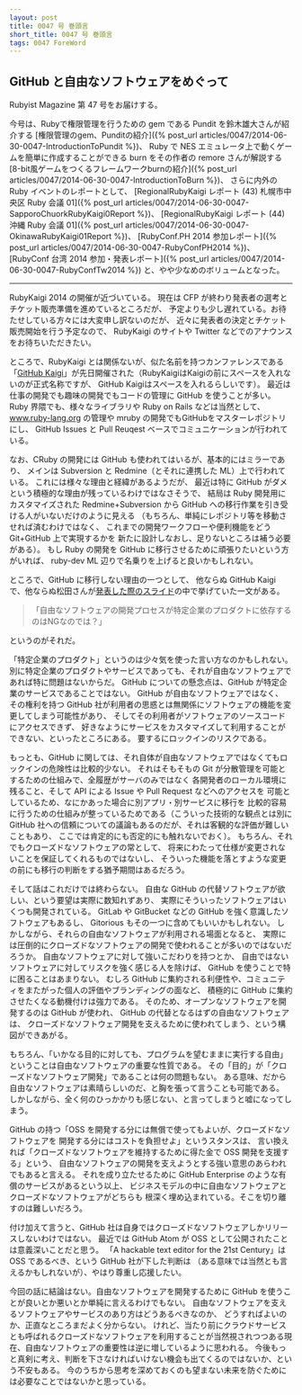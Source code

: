 ```yaml
---
layout: post
title: 0047 号 巻頭言
short_title: 0047 号 巻頭言
tags: 0047 ForeWord
---
```



## GitHub と自由なソフトウェアをめぐって

Rubyist Magazine 第 47 号をお届けする。

今号は、Rubyで権限管理を行うための gem である Pundit を鈴木雄大さんが紹介する
[権限管理のgem、Punditの紹介]({% post_url articles/0047/2014-06-30-0047-IntroductionToPundit %})、
Ruby で NES エミュレータ上で動くゲームを簡単に作成することができる burn をその作者の remore さんが解説する
[8-bit風ゲームをつくるフレームワークburnの紹介]({% post_url articles/0047/2014-06-30-0047-IntroductionToBurn %})、
さらに内外の Ruby イベントのレポートとして、
[RegionalRubyKaigi レポート (43) 札幌市中央区 Ruby 会議 01]({% post_url articles/0047/2014-06-30-0047-SapporoChuorkRubyKaigi0Report %})、
[RegionalRubyKaigi レポート (44) 沖縄 Ruby 会議 01]({% post_url articles/0047/2014-06-30-0047-OkinawaRubyKaigi01Report %})、
[RubyConf.PH 2014 参加レポート]({% post_url articles/0047/2014-06-30-0047-RubyConfPH2014 %})、
[RubyConf 台湾 2014 参加・発表レポート]({% post_url articles/0047/2014-06-30-0047-RubyConfTw2014 %})
と、やや少なめのボリュームとなった。

----

RubyKaigi 2014 の開催が近づいている。
現在は CFP が終わり発表者の選考とチケット販売準備を進めているところだが、
予定よりも少し遅れている。お待たせしている方々には大変申し訳ないのだが、
近々に発表者の決定とチケット販売開始を行う予定なので、
RubyKaigi のサイトや Twitter などでのアナウンスをお待ちいただきたい。

ところで、RubyKaigi とは関係ないが、似た名前を持つカンファレンスである
「[GitHub Kaigi](http://githubkaigi.org/)」が先日開催された（RubyKaigiはKaigiの前にスペースを入れないのが正式名称ですが、
GitHub Kaigiはスペースを入れるらしいです）。
最近は仕事の開発でも趣味の開発でもコードの管理に GitHub を使うことが多い。
Ruby 界隈でも、様々なライブラリや Ruby on Rails などは当然として、
www.ruby-lang.org の管理や mruby の開発でもGitHubをマスターレポジトリにし、
GitHub Issues と Pull Reuqest ベースでコミュニケーションが行われている。

なお、CRuby の開発には GitHub も使われてはいるが、基本的にはミラーであり、
メインは Subversion と Redmine（とそれに連携した ML）上で行われている。
これには様々な理由と経緯があるようだが、
最近は特に GitHub がダメという積極的な理由が残っているわけではなさそうで、
結局は Ruby 開発用にカスタマイズされた Redmine+Subversion から
GitHub への移行作業を引き受ける人がいないだけのように見える
（もちろん、単純にレポジトリ等を移動させれば済むわけではなく、
これまでの開発ワークフローや便利機能をどう Git+GitHub 上で実現するかを
新たに設計しなおし、足りないところは補う必要がある）。
もし Ruby の開発を GitHub に移行させるために頑張りたいという方がいれば、
ruby-dev ML 辺りで名乗りを上げると良いかもしれない。

ところで、GitHub に移行しない理由の一つとして、
他ならぬ GitHub Kaigi で、他ならぬ松田さんが[発表した際のスライド](https://speakerdeck.com/a_matsuda/oss-to-github?slide=53)の中で挙げていた一文がある。

> 「自由なソフトウェアの開発プロセスが特定企業のプロダクトに依存するのはNGなのでは？」


というのがそれだ。

「特定企業のプロダクト」というのは少々気を使った言い方なのかもしれない。
別に特定企業のプロダクトやサービスであっても、それが自由なソフトウェアで
あれば特に問題はないからだ。
GitHub についての懸念点は、GitHub が特定企業のサービスであることではない。
GitHub が自由なソフトウェアではなく、
その権利を持つ GitHub 社が利用者の思惑とは無関係にソフトウェアの機能を変更してしまう可能性があり、
そしてその利用者がソフトウェアのソースコードにアクセスできず、
好きなようにサービスをカスタマイズして利用することができない、といったところにある。
要するにロックインのリスクである。

もっとも、GitHub に関しては、それ自体が自由なソフトウェアではなくてもロックインの危険性は比較的少ない。
それはそもそもの Git が分散管理を可能とするための仕組みで、全履歴がサーバのみではなく
各開発者のローカル環境に残ること、そして API による Issue や Pull Request などへのアクセスを
可能としているため、なにかあった場合に別アプリ・別サービスに移行を
比較的容易に行うための仕組みが整っているためである（こういった技術的な観点とは別に
GitHub 社への信頼についての議論もあるのだが、それは客観的な評価が難しいこともあり、
ここでは肯定的にも否定的にも触れないでおく）。
もちろん、それでもクローズドなソフトウェアの常として、
将来にわたって仕様が変更されないことを保証してくれるものではないし、
そういった機能を落とすような変更の前にも移行の判断をする猶予期間はあるだろう。

そして話はこれだけでは終わらない。
自由な GitHub の代替ソフトウェアが欲しい、という要望は実際に数知れずあり、
実際にそういったソフトウェアはいくつも開発されている。
GitLab や GitBucket などの GitHub を強く意識したソフトウェアもあるし、
Gitorious もその一つに含めてもいいかもしれない。
しかしながら、それらの自由なソフトウェアが利用される場面となると、
実際には圧倒的にクローズドなソフトウェアの開発で使われることが多いのではないだろうか。
自由なソフトウェアに対して強いこだわりを持つとか、
自由ではないソフトウェアに対してリスクを強く感じる人を除けば、
GitHub を使うことで特に困ることはあまりない。
むしろ GitHub に集約される利便性や、コミュニティをまたがった個人の評価やブランディングの面など、
積極的に GitHub に集約させたくなる動機付けは強力である。
そのため、オープンなソフトウェアを開発するのは GitHub が使われ、
GitHub の代替となるはずの自由なソフトウェアは、
クローズドなソフトウェア開発を支えるために使われてしまう、という構図ができあがる。

もちろん、「いかなる目的に対しても、プログラムを望むままに実行する自由」
ということは自由なソフトウェアの重要な性質である。
その「目的」が「クローズドなソフトウェア開発」であることは何の問題もない。
ある意味、だから自由なソフトウェアは素晴らしいのだ、と胸を張って言うことも可能である。
しかしながら、全く何のひっかかりも感じない、と言ってしまうと嘘になってしまう。

GitHub の持つ「OSS を開発する分には無償で使ってもよいが、クローズドなソフトウェアを
開発する分にはコストを負担せよ」というスタンスは、
言い換えれば「クローズドなソフトウェアを維持するために得た金で OSS 開発を支援する」という、
自由なソフトウェアの開発を支えようとする強い意思のあらわれでもあると言える。
それを成り立たせるために GitHub Enterprise のような有償のサービスがあるという以上、
ビジネスモデルの中に自由なソフトウェアとクローズドなソフトウェアがどちらも
根深く埋め込まれている。そこを切り離すのは難しいだろう。

付け加えて言うと、GitHub 社は自身ではクローズドなソフトウェアしかリリースしないわけではない。
最近では GitHub Atom が OSS として公開されたことは意義深いことだと思う。
「A hackable text editor for the 21st Century」は OSS であるべき、という GitHub 社が下した判断は
（ある意味では当然とも言えるかもしれないが）、やはり尊重し応援したい。

今回の話に結論はない。自由なソフトウェアを開発するために GitHub を使うことが良いとか悪いとか単純に言えるわけでもない。
自由なソフトウェアを支えるソフトウェアやサービスのあり方はどうあるべきなのか、
どうすればよいのか、正直なところまだよく分からない。
けれど、当たり前にクラウドサービスとも呼ばれるクローズドなソフトウェアを利用することが当然視されつつある現在、自由なソフトウェアの重要性は逆に増しているように思われる。
今後もっと真剣に考え、判断を下さなければいけない機会も出てくるのではないか、という不安もある。
今のうちから思考を深めておくのも望まない未来を防ぐためには必要なことではないかと思っている。


